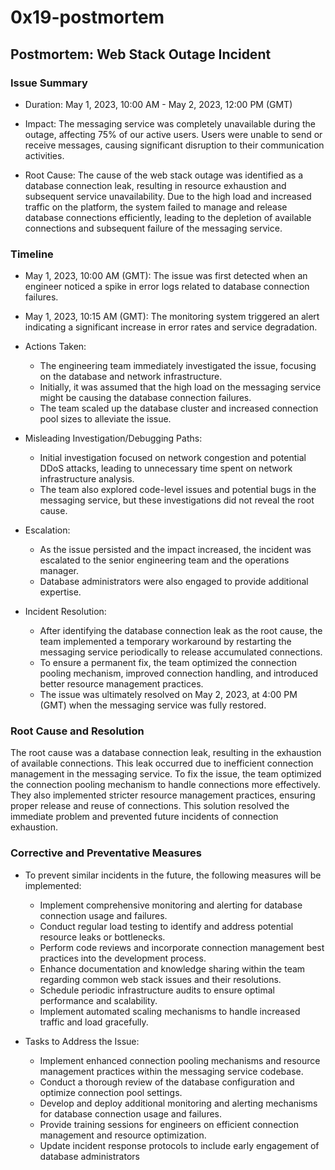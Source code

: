 # 0x19-postmortem

## Postmortem: Web Stack Outage Incident

### Issue Summary

* Duration: May 1, 2023, 10:00 AM - May 2, 2023, 12:00 PM (GMT)

* Impact: The messaging service was completely unavailable during the outage, affecting 75% of our active users. Users were unable to send or receive messages, causing significant disruption to their communication activities.

* Root Cause: The cause of the web stack outage was identified as a database connection leak, resulting in resource exhaustion and subsequent service unavailability. Due to the high load and increased traffic on the platform, the system failed to manage and release database connections efficiently, leading to the depletion of available connections and subsequent failure of the messaging service.

### Timeline

* May 1, 2023, 10:00 AM (GMT): The issue was first detected when an engineer noticed a spike in error logs related to database connection failures.

* May 1, 2023, 10:15 AM (GMT): The monitoring system triggered an alert indicating a significant increase in error rates and service degradation.

* Actions Taken:
    * The engineering team immediately investigated the issue, focusing on the database and network infrastructure.
    * Initially, it was assumed that the high load on the messaging service might be causing the database connection failures.
    * The team scaled up the database cluster and increased connection pool sizes to alleviate the issue.

* Misleading Investigation/Debugging Paths:
    * Initial investigation focused on network congestion and potential DDoS attacks, leading to unnecessary time spent on network infrastructure analysis.
    * The team also explored code-level issues and potential bugs in the messaging service, but these investigations did not reveal the root cause.

* Escalation:
    * As the issue persisted and the impact increased, the incident was escalated to the senior engineering team and the operations manager.
    * Database administrators were also engaged to provide additional expertise.

* Incident Resolution:
    * After identifying the database connection leak as the root cause, the team implemented a temporary workaround by restarting the messaging service periodically to release accumulated connections.
    * To ensure a permanent fix, the team optimized the connection pooling mechanism, improved connection handling, and introduced better resource management practices.
    * The issue was ultimately resolved on May 2, 2023, at 4:00 PM (GMT) when the messaging service was fully restored.

### Root Cause and Resolution

The root cause was a database connection leak, resulting in the exhaustion of available connections. This leak occurred due to inefficient connection management in the messaging service. To fix the issue, the team optimized the connection pooling mechanism to handle connections more effectively. They also implemented stricter resource management practices, ensuring proper release and reuse of connections. This solution resolved the immediate problem and prevented future incidents of connection exhaustion.

### Corrective and Preventative Measures

* To prevent similar incidents in the future, the following measures will be implemented:
    * Implement comprehensive monitoring and alerting for database connection usage and failures.
    * Conduct regular load testing to identify and address potential resource leaks or bottlenecks.
    * Perform code reviews and incorporate connection management best practices into the development process.
    * Enhance documentation and knowledge sharing within the team regarding common web stack issues and their resolutions.
    * Schedule periodic infrastructure audits to ensure optimal performance and scalability.
    * Implement automated scaling mechanisms to handle increased traffic and load gracefully.

* Tasks to Address the Issue:
    * Implement enhanced connection pooling mechanisms and resource management practices within the messaging service codebase.
    * Conduct a thorough review of the database configuration and optimize connection pool settings.
    * Develop and deploy additional monitoring and alerting mechanisms for database connection usage and failures.
    * Provide training sessions for engineers on efficient connection management and resource optimization.
    * Update incident response protocols to include early engagement of database administrators
